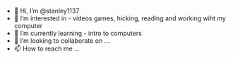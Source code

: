 - 👋 Hi, I’m @stanley1137
- 👀 I’m interested in - videos games, hicking, reading and working wiht my computer
- 🌱 I’m currently learning - intro to computers 
- 💞️ I’m looking to collaborate on ...
- 📫 How to reach me ...

<!---
stanley1137/stanley1137 is a ✨ special ✨ repository because its `README.md` (this file) appears on your GitHub profile.
You can click the Preview link to take a look at your changes.
--->
